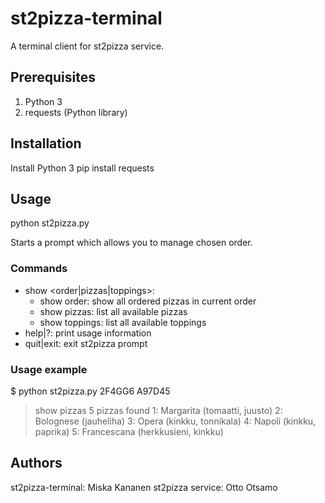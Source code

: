 # st2pizza-terminal

A terminal client for st2pizza service.

## Prerequisites

1. Python 3
1. requests (Python library)

## Installation

Install Python 3
pip install requests

## Usage

python st2pizza.py <user ID> <order ID>

Starts a prompt which allows you to manage chosen order.

### Commands

* show <order|pizzas|toppings>:
	* show order: show all ordered pizzas in current order
	* show pizzas: list all available pizzas
	* show toppings: list all available toppings
* help|?: print usage information
* quit|exit: exit st2pizza prompt

### Usage example

$ python st2pizza.py 2F4GG6 A97D45
> show pizzas
5 pizzas found
1: Margarita (tomaatti, juusto)
2: Bolognese (jauheliha)
3: Opera (kinkku, tonnikala)
4: Napoli (kinkku, paprika)
5: Francescana (herkkusieni, kinkku)

## Authors

st2pizza-terminal: Miska Kananen
st2pizza service: Otto Otsamo
